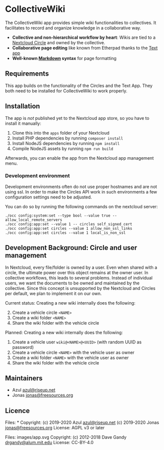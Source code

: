 # CollectiveWiki

The CollectiveWiki app provides simple wiki functionalities to collectives.
It facilitates to record and organize knowledge in a collaborative way.

* **Collective and non-hierarchical workflow by heart**: Wikis are tied to
  a [Nextcloud Circle](https://github.com/nextcloud/circles) and owned by
  the collective.
* **Collaborative page editing** like known from Etherpad thanks to the
  [Text app](https://github.com/nextcloud/text)
* **Well-known [Markdown](https://en.wikipedia.org/wiki/Markdown) syntax**
  for page formatting

## Requirements

This app builds on the functionality of the Circles and the Text App.
They both need to be installed for CollectiveWiki to work properly.

## Installation

The app is *not* published yet to the Nextcloud app store, so you have to
install it manually:

1. Clone this into the `apps` folder of your Nextcloud
2. Install PHP dependencies by running `composer install`
3. Install NodeJS dependencies by running `npm install`
4. Compile NodeJS assets by running `npm run build`

Afterwards, you can enable the app from the Nextcloud app management menu.

### Development environment

Development environments often do not use proper hostnames
and are not using ssl.
In order to make the Circles API work in such environments
a few configuration settings need to be adjusted.

You can do so by running the following commands on the nextcloud server:
```
./occ config:system:set --type bool --value true -- allow_local_remote_servers
./occ config:app:set --value 1 -- circles self_signed_cert
./occ config:app:set circles --value 1 allow_non_ssl_links
./occ config:app:set circles --value 1 local_is_non_ssl
```

## Development Background: Circle and user management

In Nextcloud, every file/folder is owned by a user. Even when shared with a
circle, the ultimate power over this object remains at the owner user. In
collective workflows, this leads to several problems. Instead of individual
users, we want the documents to be owned and maintained by the collective.
Since this concept is unsupported by the Nextcloud and Circles per default,
we plan to implement it on our own.

Current status: Creating a new wiki internally does the following:

2. Create a vehicle circle `<NAME>`
3. Create a wiki folder `<NAME>`
4. Share the wiki folder with the vehicle circle

Planned: Creating a new wiki internally does the following:

1. Create a vehicle user `wiki@<NAME>@<UUID>` (with random UUID as password)
2. Create a vehicle circle `<NAME>` with the vehicle user as owner
3. Create a wiki folder `<NAME>` with the vehicle user as owner
4. Share the wiki folder with the vehicle circle

## Maintainers

* Azul <azul@riseup.net>
* Jonas <jonas@freesources.org>

## Licence

Files: *
Copyright: (c) 2019-2020 Azul <azul@riseup.net>
           (c) 2019-2020 Jonas <jonas@freesources.org>
License: AGPL v3 or later

Files: images/app.svg
Copyright: (c) 2012-2018 Dave Gandy <drgandy@alum.mit.edu>
License: CC-BY-4.0
